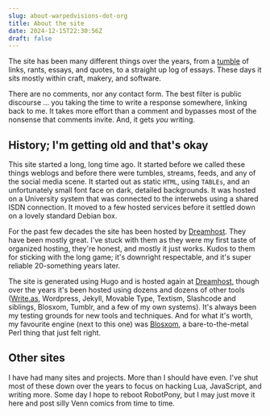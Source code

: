 ```yaml
---
slug: about-warpedvisions-dot-org
title: About the site
date: 2024-12-15T22:30:56Z
draft: false
---
```


The site has been many different things over the years, from a [tumble](http://en.wikipedia.org/wiki/Tumblelog) of links,
rants, essays, and quotes, to a straight up log of essays. These days it sits mostly within craft, makery, and software.

There are no comments, nor any contact form. The best filter is public discourse … you taking the time to write a response
somewhere, linking back to me. It takes more effort than a comment and bypasses most of the nonsense that comments invite. And,
it gets *you* writing.

## History; I'm getting old and that's okay

This site started a long, long time ago. It started before we called these things weblogs and before there were tumbles,
streams, feeds, and any of the social media scene. It started out as static `HTML`, using `TABLEs`, and an unfortunately
small font face on dark, detailed backgrounds. It was hosted on a University system that was connected to the interwebs
using a shared ISDN connection. It moved to a few hosted services before it settled down on a lovely standard Debian box.

For the past few decades the site has been hosted by [Dreamhost](http://dreamhost.com/r.cgi?madmaxx/shared/comparison.html). They
have been mostly great. I've stuck with them as they were my first taste of organized hosting, they're honest, and mostly it
just works. Kudos to them for sticking with the long game; it's downright respectable, and it's super reliable 20-something years later.

The site is generated using Hugo and is hosted again at [Dreamhost](http://dreamhost.com/r.cgi?madmaxx/shared/comparison.html),
though over the years it's been hosted using dozens and dozens of other tools ([Write.as](https://write.as), Wordpress, Jekyll, Movable Type,
Textism, Slashcode and siblings, Blosxom, Tumblr, and a few of my own systems). It's always been my testing grounds for new tools and
techniques. And for what it's worth, my favourite engine (next to this one) was [Blosxom](http://www.blosxom.com/), a bare-to-the-metal Perl
thing that just felt right.

## Other sites

I have had many sites and projects. More than I should have even. I've shut most of these down over the years to focus on
hacking Lua, JavaScript, and writing more. Some day I hope to reboot RobotPony, but I may just move it here and post silly Venn
comics from time to time.
